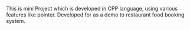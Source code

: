 This is mini Project which is developed in CPP language, using various features like pointer. 
Developed for as a demo to restaurant food booking system. 
